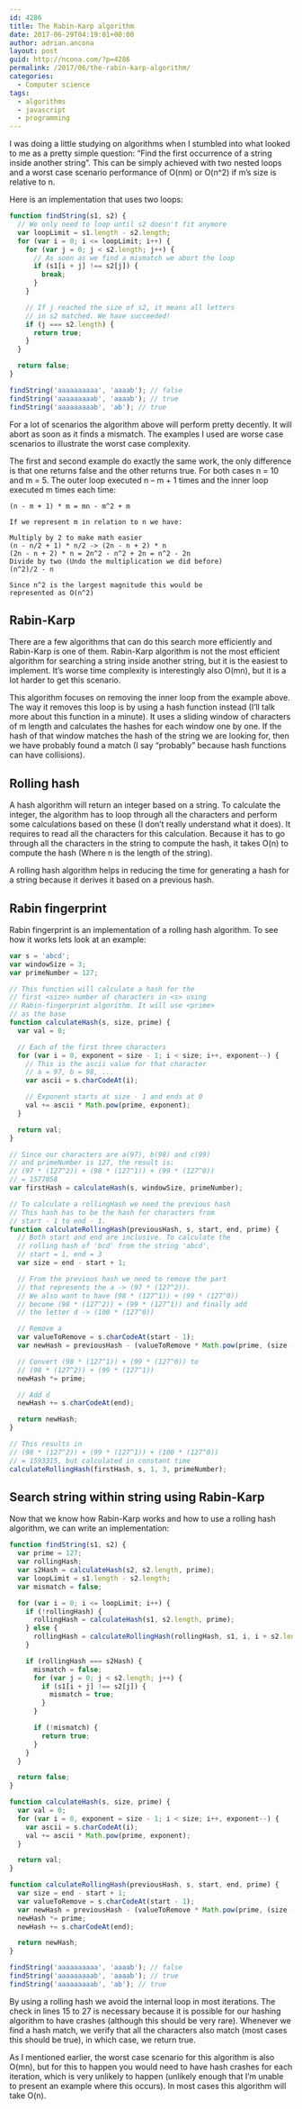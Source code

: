 ```yaml
---
id: 4286
title: The Rabin-Karp algorithm
date: 2017-06-29T04:19:01+00:00
author: adrian.ancona
layout: post
guid: http://ncona.com/?p=4286
permalink: /2017/06/the-rabin-karp-algorithm/
categories:
  - Computer science
tags:
  - algorithms
  - javascript
  - programming
---
```

I was doing a little studying on algorithms when I stumbled into what looked to me as a pretty simple question: &#8220;Find the first occurrence of a string inside another string&#8221;. This can be simply achieved with two nested loops and a worst case scenario performance of O(nm) or O(n^2) if m&#8217;s size is relative to n.

Here is an implementation that uses two loops:

```js
function findString(s1, s2) {
  // We only need to loop until s2 doesn't fit anymore
  var loopLimit = s1.length - s2.length;
  for (var i = 0; i <= loopLimit; i++) {
    for (var j = 0; j < s2.length; j++) {
      // As soon as we find a mismatch we abort the loop
      if (s1[i + j] !== s2[j]) {
        break;
      }
    }

    // If j reached the size of s2, it means all letters
    // in s2 matched. We have succeeded!
    if (j === s2.length) {
      return true;
    }
  }

  return false;
}

findString('aaaaaaaaaa', 'aaaab'); // false
findString('aaaaaaaaab', 'aaaab'); // true
findString('aaaaaaaaab', 'ab'); // true
```

<!--more-->

For a lot of scenarios the algorithm above will perform pretty decently. It will abort as soon as it finds a mismatch. The examples I used are worse case scenarios to illustrate the worst case complexity.

The first and second example do exactly the same work, the only difference is that one returns false and the other returns true. For both cases n = 10 and m = 5. The outer loop executed n &#8211; m + 1 times and the inner loop executed m times each time:

```
(n - m + 1) * m = mn - m^2 + m

If we represent m in relation to n we have:

Multiply by 2 to make math easier
(n - n/2 + 1) * n/2 -> (2n - n + 2) * n
(2n - n + 2) * n = 2n^2 - n^2 + 2n = n^2 - 2n
Divide by two (Undo the multiplication we did before)
(n^2)/2 - n

Since n^2 is the largest magnitude this would be
represented as O(n^2)
```

## Rabin-Karp

There are a few algorithms that can do this search more efficiently and Rabin-Karp is one of them. Rabin-Karp algorithm is not the most efficient algorithm for searching a string inside another string, but it is the easiest to implement. It&#8217;s worse time complexity is interestingly also O(mn), but it is a lot harder to get this scenario.

This algorithm focuses on removing the inner loop from the example above. The way it removes this loop is by using a hash function instead (I&#8217;ll talk more about this function in a minute). It uses a sliding window of characters of m length and calculates the hashes for each window one by one. If the hash of that window matches the hash of the string we are looking for, then we have probably found a match (I say &#8220;probably&#8221; because hash functions can have collisions).

## Rolling hash

A hash algorithm will return an integer based on a string. To calculate the integer, the algorithm has to loop through all the characters and perform some calculations based on these (I don&#8217;t really understand what it does). It requires to read all the characters for this calculation. Because it has to go through all the characters in the string to compute the hash, it takes O(n) to compute the hash (Where n is the length of the string).

A rolling hash algorithm helps in reducing the time for generating a hash for a string because it derives it based on a previous hash.

## Rabin fingerprint

Rabin fingerprint is an implementation of a rolling hash algorithm. To see how it works lets look at an example:

```js
var s = 'abcd';
var windowSize = 3;
var primeNumber = 127;

// This function will calculate a hash for the
// first <size> number of characters in <s> using
// Rabin-fingerprint algorithm. It will use <prime>
// as the base
function calculateHash(s, size, prime) {
  var val = 0;

  // Each of the first three characters
  for (var i = 0, exponent = size - 1; i < size; i++, exponent--) {
    // This is the ascii value for that character
    // a = 97, b = 98, ...
    var ascii = s.charCodeAt(i);

    // Exponent starts at size - 1 and ends at 0
    val += ascii * Math.pow(prime, exponent);
  }

  return val;
}

// Since our characters are a(97), b(98) and c(99)
// and primeNumber is 127, the result is:
// (97 * (127^2)) + (98 * (127^1)) + (99 * (127^0))
// = 1577058
var firstHash = calculateHash(s, windowSize, primeNumber);

// To calculate a rollingHash we need the previous hash
// This hash has to be the hash for characters from
// start - 1 to end - 1.
function calculateRollingHash(previousHash, s, start, end, prime) {
  // Both start and end are inclusive. To calculate the
  // rolling hash of 'bcd' from the string 'abcd',
  // start = 1, end = 3
  var size = end - start + 1;

  // From the previous hash we need to remove the part
  // that represents the a -> (97 * (127^2)).
  // We also want to have (98 * (127^1)) + (99 * (127^0))
  // become (98 * (127^2)) + (99 * (127^1)) and finally add
  // the letter d -> (100 * (127^0))

  // Remove a
  var valueToRemove = s.charCodeAt(start - 1);
  var newHash = previousHash - (valueToRemove * Math.pow(prime, (size - 1)));

  // Convert (98 * (127^1)) + (99 * (127^0)) to
  // (98 * (127^2)) + (99 * (127^1))
  newHash *= prime;

  // Add d
  newHash += s.charCodeAt(end);

  return newHash;
}

// This results in
// (98 * (127^2)) + (99 * (127^1)) + (100 * (127^0))
// = 1593315, but calculated in constant time
calculateRollingHash(firstHash, s, 1, 3, primeNumber);
```

## Search string within string using Rabin-Karp

Now that we know how Rabin-Karp works and how to use a rolling hash algorithm, we can write an implementation:

```js
function findString(s1, s2) {
  var prime = 127;
  var rollingHash;
  var s2Hash = calculateHash(s2, s2.length, prime);
  var loopLimit = s1.length - s2.length;
  var mismatch = false;

  for (var i = 0; i <= loopLimit; i++) {
    if (!rollingHash) {
      rollingHash = calculateHash(s1, s2.length, prime);
    } else {
      rollingHash = calculateRollingHash(rollingHash, s1, i, i + s2.length - 1, prime);
    }

    if (rollingHash === s2Hash) {
      mismatch = false;
      for (var j = 0; j < s2.length; j++) {
        if (s1[i + j] !== s2[j]) {
          mismatch = true;
        }
      }

      if (!mismatch) {
        return true;
      }
    }
  }

  return false;
}

function calculateHash(s, size, prime) {
  var val = 0;
  for (var i = 0, exponent = size - 1; i < size; i++, exponent--) {
    var ascii = s.charCodeAt(i);
    val += ascii * Math.pow(prime, exponent);
  }

  return val;
}

function calculateRollingHash(previousHash, s, start, end, prime) {
  var size = end - start + 1;
  var valueToRemove = s.charCodeAt(start - 1);
  var newHash = previousHash - (valueToRemove * Math.pow(prime, (size - 1)));
  newHash *= prime;
  newHash += s.charCodeAt(end);

  return newHash;
}

findString('aaaaaaaaaa', 'aaaab'); // false
findString('aaaaaaaaab', 'aaaab'); // true
findString('aaaaaaaaab', 'ab'); // true
```

By using a rolling hash we avoid the internal loop in most iterations. The check in lines 15 to 27 is necessary because it is possible for our hashing algorithm to have crashes (although this should be very rare). Whenever we find a hash match, we verify that all the characters also match (most cases this should be true), in which case, we return true.

As I mentioned earlier, the worst case scenario for this algorithm is also O(mn), but for this to happen you would need to have hash crashes for each iteration, which is very unlikely to happen (unlikely enough that I&#8217;m unable to present an example where this occurs). In most cases this algorithm will take O(n).
